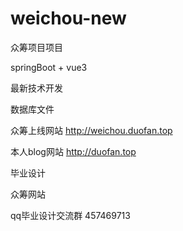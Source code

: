 # weichou-new

众筹项目项目

springBoot + vue3 

最新技术开发

数据库文件

众筹上线网站
http://weichou.duofan.top

本人blog网站 
http://duofan.top

毕业设计

众筹网站

qq毕业设计交流群 457469713
